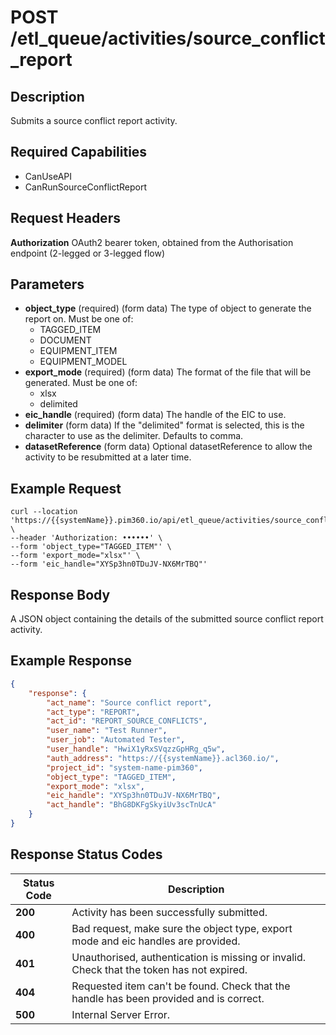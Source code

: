 # POST /etl_queue/activities/source_conflict_report

## Description
Submits a source conflict report activity.

## Required Capabilities
* CanUseAPI
* CanRunSourceConflictReport
## Request Headers

**Authorization** OAuth2 bearer token, obtained from the Authorisation endpoint (2-legged or 3-legged flow)

## Parameters
* **object_type** (required) (form data) The type of object to generate the report on. Must be one of:
    * TAGGED_ITEM
    * DOCUMENT
    * EQUIPMENT_ITEM
    * EQUIPMENT_MODEL
* **export_mode** (required) (form data) The format of the file that will be generated. Must be one of:
    * xlsx
    * delimited
* **eic_handle** (required) (form data) The handle of the EIC to use.
* **delimiter** (form data) If the "delimited" format is selected, this is the character to use as the delimiter. Defaults to comma.
* **datasetReference** (form data) Optional datasetReference to allow the activity to be resubmitted at a later time.

## Example Request
```
curl --location 'https://{{systemName}}.pim360.io/api/etl_queue/activities/source_conflict_report' \
--header 'Authorization: ••••••' \
--form 'object_type="TAGGED_ITEM"' \
--form 'export_mode="xlsx"' \
--form 'eic_handle="XYSp3hn0TDuJV-NX6MrTBQ"'
```

## Response Body
A JSON object containing the details of the submitted source conflict report activity.

## Example Response
```JSON
{
    "response": {
        "act_name": "Source conflict report",
        "act_type": "REPORT",
        "act_id": "REPORT_SOURCE_CONFLICTS",
        "user_name": "Test Runner",
        "user_job": "Automated Tester",
        "user_handle": "HwiX1yRxSVqzzGpHRg_q5w",
        "auth_address": "https://{{systemName}}.acl360.io/",
        "project_id": "system-name-pim360",
        "object_type": "TAGGED_ITEM",
        "export_mode": "xlsx",
        "eic_handle": "XYSp3hn0TDuJV-NX6MrTBQ",
        "act_handle": "BhG8DKFgSkyiUv3scTnUcA"
    }
}
```

## Response Status Codes
| Status Code | Description |
| -------- | ------- |
|**200**| Activity has been successfully submitted.|
|**400** |Bad request, make sure the object type, export mode and eic handles are provided.|
|**401** |Unauthorised, authentication is missing or invalid. Check that the token has not expired.|
|**404** |Requested item can't be found. Check that the handle has been provided and is correct.|
|**500** |Internal Server Error.|


